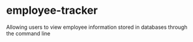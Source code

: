 # employee-tracker
Allowing users to view employee information stored in databases through the command line
